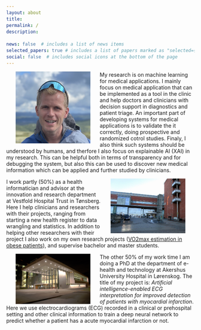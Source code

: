 ```yaml
---
layout: about
title:
permalink: /
description:

news: false  # includes a list of news items
selected_papers: true # includes a list of papers marked as "selected={true}"
social: false  # includes social icons at the bottom of the page
---
```

<!--
#<img src="/assets/img/portrait.jpg" alt="comics-logo" height="250" style="border-radius:50%"/>
-->
<img src="/assets/img/portrait2.jpg" alt="sustech-logo" width="200" align="left" hspace="25" vspace="0"/>My research is on machine learning for medical applications. I mainly focus on medical application that can be implemented as a tool in the clinic and help doctors and clinicians with decision support in diagnostics and patient triage. An important part of developing systems for medical applications is to validate the it correctly, doing prospective and randomized cotrol studies. Finaly, I also think such systems should be understood by humans, and therfore I also focus on explainable AI (XAI) in my research. This can be helpful both in terms of transparency and for debugging the system, but also this can be used to discover new medical information which can be applied and further studied by clinicians.


<img src="/assets/img/siv.jpg" alt="Vestfold Hospital Trust" width="200" align="right" hspace="25" vspace="0"/>I work partly (50%) as a health informatician and advisor at the innovation and research department at Vestfold Hospital Trust in Tønsberg. Here I help clinicians and researchers with their projects, ranging from starting a new health register to data wrangling and statistics. In addition to helping other researchers with their project I also work on my own research projects ([VO2max estimation in obese patients](/projects/1_project)), and supervise bachelor and master students.

<img src="/assets/img/ahus.jpg" alt="Akershus Universit Hospital" width="200" align="left" hspace="25" vspace="0"/>The other 50% of my work time I am doing a PhD at the department of e-health and technology at Akershus University Hospital in Lørenskog. The title of my project is: *Artificial intelligence-enabled ECG interpretation for improved detection of patients with myocardial infarction*. Here we use electrocardiograms (ECG) recorded in a clinical or prehospital setting and other clinical information to train a deep neural network to predict whether a patient has a acute myocardial infarction or not.
  
 

<!-- <img src="/assets/img/sustech-med-logo.png" alt="sustech-med-logo" width="200"/> -->